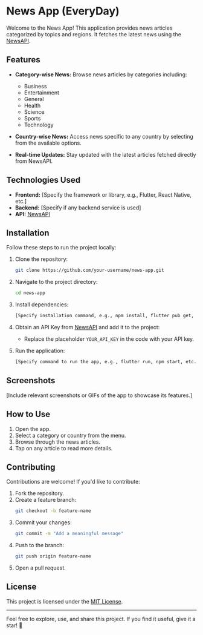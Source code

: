 


# News App (EveryDay)

Welcome to the News App! This application provides news articles categorized by topics and regions. It fetches the latest news using the [NewsAPI](https://newsapi.org/).



## Features

- **Category-wise News:** Browse news articles by categories including:
  - Business
  - Entertainment
  - General
  - Health
  - Science
  - Sports
  - Technology

- **Country-wise News:** Access news specific to any country by selecting from the available options.

- **Real-time Updates:** Stay updated with the latest articles fetched directly from NewsAPI.

## Technologies Used

- **Frontend:** [Specify the framework or library, e.g., Flutter, React Native, etc.]
- **Backend:** [Specify if any backend service is used]
- **API:** [NewsAPI](https://newsapi.org/)

## Installation

Follow these steps to run the project locally:

1. Clone the repository:
   ```bash
   git clone https://github.com/your-username/news-app.git
   ```

2. Navigate to the project directory:
   ```bash
   cd news-app
   ```

3. Install dependencies:
   ```bash
   [Specify installation command, e.g., npm install, flutter pub get, etc.]
   ```

4. Obtain an API Key from [NewsAPI](https://newsapi.org/) and add it to the project:
   - Replace the placeholder `YOUR_API_KEY` in the code with your API key.

5. Run the application:
   ```bash
   [Specify command to run the app, e.g., flutter run, npm start, etc.]
   ```

## Screenshots

[Include relevant screenshots or GIFs of the app to showcase its features.]

## How to Use

1. Open the app.
2. Select a category or country from the menu.
3. Browse through the news articles.
4. Tap on any article to read more details.

## Contributing

Contributions are welcome! If you'd like to contribute:

1. Fork the repository.
2. Create a feature branch:
   ```bash
   git checkout -b feature-name
   ```
3. Commit your changes:
   ```bash
   git commit -m "Add a meaningful message"
   ```
4. Push to the branch:
   ```bash
   git push origin feature-name
   ```
5. Open a pull request.

## License

This project is licensed under the [MIT License](LICENSE).

---

Feel free to explore, use, and share this project. If you find it useful, give it a star! 🌟

